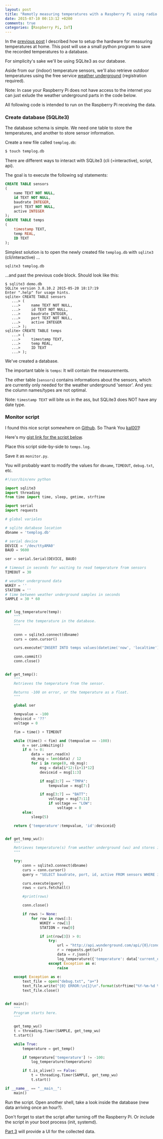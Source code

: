 ```yaml
---
layout: post
title: "Remotly measuring temperatures with a Raspberry Pi using radio frequency modules from Ciseco (Part 2: Software)"
date: 2015-07-10 00:13:12 +0200
comments: true
categories: [Raspberry Pi, IoT]
---
```

In the [previous post](/blog/2015/07/10/remotly-measuring-temperatures-with-a-raspberry-pi-using-radio-frequency-modules-from-ciseco-part-1-hardware/) I described how to setup the hardware for measuring temperatures at home.
This post will use a small python program to save the recorded temperatures to a database.

For simplicity's sake we'll be using SQLite3 as our database.

Aside from our (indoor) temperature sensors, we'll also retrieve outdoor temperatures using the free service [weather underground](http://www.wunderground.com/) (registration required).

Note: In case your Raspberry Pi does not have access to the internet you can just exlude the weather underground parts in the code below.

All following code is intended to run on the Raspberry Pi receiving the data.

### Create database (SQLite3)

The database schema is simple. We need one table to store the temperatures, and another to store sensor information.

Create a new file called `templog.db`:

``` sh
$ touch templog.db
```

There are different ways to interact with SQLite3 (cli (=interactive), script, api).

The goal is to execute the following sql statements:

``` sql
CREATE TABLE sensors
(
    name TEXT NOT NULL,
    id TEXT NOT NULL,
    baudrate INTEGER,
    port TEXT NOT NULL,
    active INTEGER
);
CREATE TABLE temps
(
    timestamp TEXT,
    temp REAL,
    ID TEXT
);
```

Simplest solution is to open the newly created file `templog.db` with `sqlite3` (cli/interactive) ...

```
sqlite3 templog.db
```

...and past the previous code block. Should look like this:

```
$ sqlite3 demo.db 
SQLite version 3.8.10.2 2015-05-20 18:17:19
Enter ".help" for usage hints.
sqlite> CREATE TABLE sensors
   ...> (
   ...>     name TEXT NOT NULL,
   ...>     id TEXT NOT NULL,
   ...>     baudrate INTEGER,
   ...>     port TEXT NOT NULL,
   ...>     active INTEGER
   ...> );
sqlite> CREATE TABLE temps
   ...> (
   ...>     timestamp TEXT,
   ...>     temp REAL,
   ...>     ID TEXT
   ...> );
```

We've created a database.

The important table is `temps`: It will contain the measurements.

The other table (`sensors`) contains informations about the sensors, which are currently only needed for the weather underground 'sensor'. And yes: the column names/types are not optimal.

Note: `timestamp TEXT` will bite us in the ass, but SQLite3 does NOT have any date type.


### Monitor script

I found this nice script somewhere on [Github](https://github.com/kal001/temperature). So Thank You [kal001](https://github.com/kal001)!

Here's my [gist link for the script below](https://gist.github.com/draptik/36834b68b7b4d6366f38).

Place this script side-by-side to `temps.log`.

Save it as `monitor.py`.

You will probably want to modify the values for `dbname`, `TIMEOUT`, `debug.txt`, etc.

``` python
#!/usr/bin/env python

import sqlite3
import threading
from time import time, sleep, gmtime, strftime

import serial
import requests

# global variales

# sqlite database location
dbname = 'templog.db'

# serial device
DEVICE = '/dev/ttyAMA0'
BAUD = 9600

ser = serial.Serial(DEVICE, BAUD)

# timeout in seconds for waiting to read temperature from sensors
TIMEOUT = 30

# weather underground data
WUKEY = ''
STATION = ''
# time between weather underground samples in seconds
SAMPLE = 30 * 60


def log_temperature(temp):
    """
    Store the temperature in the database.
    """
    
    conn = sqlite3.connect(dbname)
    curs = conn.cursor()

    curs.execute("INSERT INTO temps values(datetime('now', 'localtime'), '{0}', '{1}' )".format(temp['temperature'], temp['id']))

    conn.commit()
    conn.close()

    
def get_temp():
    """
    Retrieves the temperature from the sensor.

    Returns -100 on error, or the temperature as a float.
    """

    global ser

    tempvalue = -100
    deviceid = '??'
    voltage = 0

    fim = time() + TIMEOUT

    while (time() < fim) and (tempvalue == -100):
        n = ser.inWaiting()
        if n != 0:
            data = ser.read(n)
            nb_msg = len(data) / 12
            for i in range(0, nb_msg):
                msg = data[i*12:(i+1)*12]
                deviceid = msg[1:3]

                if msg[3:7] == "TMPA":
                    tempvalue = msg[7:]

                if msg[3:7] == "BATT":
                    voltage = msg[7:11]
                    if voltage == "LOW":
                        voltage = 0
        else:
            sleep(5)

    return {'temperature':tempvalue, 'id':deviceid}


def get_temp_wu():
    """
    Retrieves temperature(s) from weather underground (wu) and stores it to the database
    """

    try:
        conn = sqlite3.connect(dbname)
        curs = conn.cursor()
        query = "SELECT baudrate, port, id, active FROM sensors WHERE id like 'W_'"

        curs.execute(query)
        rows = curs.fetchall()

        #print(rows)

        conn.close()

        if rows != None:
            for row in rows[:]:
                WUKEY = row[1]
                STATION = row[0]

                if int(row[3]) > 0:
                    try:
                        url = "http://api.wunderground.com/api/{0}/conditions/q/{1}.json".format(WUKEY, STATION)
                        r = requests.get(url)
                        data = r.json()
                        log_temperature({'temperature': data['current_observation']['temp_c'], 'id': row[2]})
                    except Exception as e:
                        raise
                        
    except Exception as e:
        text_file = open("debug.txt", "a+")
        text_file.write("{0} ERROR:\n{1}\n".format(strftime("%Y-%m-%d %H:%M:%S", gmtime()), str(e)))
        text_file.close()

         
def main():
    """
    Program starts here.
    """
    
    get_temp_wu()
    t = threading.Timer(SAMPLE, get_temp_wu)
    t.start()

    while True:
        temperature = get_temp()

        if temperature['temperature'] != -100:
            log_temperature(temperature)

        if t.is_alive() == False:
            t = threading.Timer(SAMPLE, get_temp_wu)
            t.start()

if __name__ == "__main__":
    main()
```

Run the script. Open another shell, take a look inside the database (new data arriving once an hour?).

Don't forget to start the script after turning off the Raspberry Pi. Or include the script in your boot process (init, systemd).

[Part 3](/blog/2015/07/30/remotly-measuring-temperatures-with-a-raspberry-pi-using-radio-frequency-modules-from-ciseco-part-3-ui/) will provide a UI for the collected data.
